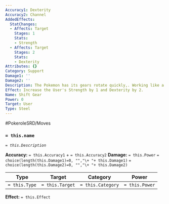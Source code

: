```yaml
---
Accuracy1: Dexterity
Accuracy2: Channel
AddedEffects:
  StatChanges:
  - Affects: Target
    Stages: 1
    Stats:
    - Strength
  - Affects: Target
    Stages: 2
    Stats:
    - Dexterity
Attributes: {}
Category: Support
Damage1: ''
Damage2: ''
Description: The Pokemon has its gears rotate quickly,. Working like a powerful machine.
Effect: Increase the User's Strength by 1 and Dexterity by 2.
Name: Shift Gear
Power: 0
Target: User
Type: Steel
---
```


#PokeroleSRD/Moves

### `= this.name`
*`= this.Description`*

**Accuracy:** `= this.Accuracy1` + `= this.Accuracy2`
**Damage:** `= this.Power` `= choice(length(this.Damage1)=0, "","\+ "+ this.Damage1)` `= choice(length(this.Damage2)=0, "","\+ "+ this.Damage2)`

| Type          | Target          | Category          | Power          |
| ------------- | --------------- | ----------------  | -------------- |
| `= this.Type` | `= this.Target` | `= this.Category` | `= this.Power` | 

**Effect:** `= this.Effect`